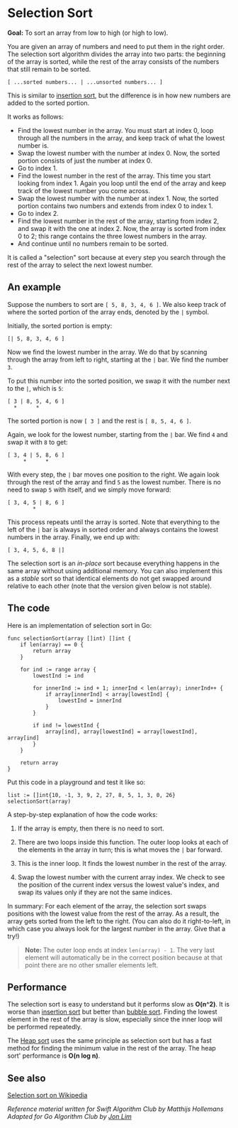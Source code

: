 # Selection Sort

**Goal:** To sort an array from low to high (or high to low).

You are given an array of numbers and need to put them in the right order. The selection sort algorithm divides the array into two parts: the beginning of the array is sorted, while the rest of the array consists of the numbers that still remain to be sorted.

	[ ...sorted numbers... | ...unsorted numbers... ]

This is similar to [insertion sort](../Insertion-Sort/), but the difference is in how new numbers are added to the sorted portion.

It works as follows:

- Find the lowest number in the array. You must start at index 0, loop through all the numbers in the array, and keep track of what the lowest number is.
- Swap the lowest number with the number at index 0. Now, the sorted portion consists of just the number at index 0.
- Go to index 1.
- Find the lowest number in the rest of the array. This time you start looking from index 1. Again you loop until the end of the array and keep track of the lowest number you come across.
- Swap  the lowest number with the number at index 1. Now, the sorted portion contains two numbers and extends from index 0 to index 1.
- Go to index 2.
- Find the lowest number in the rest of the array, starting from index 2, and swap it with the one at index 2. Now, the array is sorted from index 0 to 2; this range contains the three lowest numbers in the array.
- And continue until no numbers remain to be sorted.

It is called a "selection" sort because at every step you search through the rest of the array to select the next lowest number.

## An example

Suppose the numbers to sort are `[ 5, 8, 3, 4, 6 ]`. We also keep track of where the sorted portion of the array ends, denoted by the `|` symbol.

Initially, the sorted portion is empty:

	[| 5, 8, 3, 4, 6 ]

Now we find the lowest number in the array. We do that by scanning through the array from left to right, starting at the `|` bar. We find the number `3`.

To put this number into the sorted position, we swap it with the number next to the `|`, which is `5`:

	[ 3 | 8, 5, 4, 6 ]
	  *      *

The sorted portion is now `[ 3 ]` and the rest is `[ 8, 5, 4, 6 ]`.

Again, we look for the lowest number, starting from the `|` bar. We find `4` and swap it with `8` to get:

	[ 3, 4 | 5, 8, 6 ]
	     *      *

With every step, the `|` bar moves one position to the right. We again look through the rest of the array and find `5` as the lowest number. There is no need to swap `5` with itself, and we simply move forward:

	[ 3, 4, 5 | 8, 6 ]
	        *

This process repeats until the array is sorted. Note that everything to the left of the `|` bar is always in sorted order and always contains the lowest numbers in the array. Finally, we end up with:

	[ 3, 4, 5, 6, 8 |]

The selection sort is an *in-place* sort because everything happens in the same array without using additional memory. You can also implement this as a *stable* sort so that identical elements do not get swapped around relative to each other (note that the version given below is not stable).

## The code

Here is an implementation of selection sort in Go:

```golang
func selectionSort(array []int) []int {
	if len(array) == 0 {
		return array
	}

	for ind := range array {
		lowestInd := ind

		for innerInd := ind + 1; innerInd < len(array); innerInd++ {
			if array[innerInd] < array[lowestInd] {
				lowestInd = innerInd
			}
		}

		if ind != lowestInd {
			array[ind], array[lowestInd] = array[lowestInd], array[ind]
		}
	}

	return array
}
```

Put this code in a playground and test it like so:

```golang
list := []int{10, -1, 3, 9, 2, 27, 8, 5, 1, 3, 0, 26}
selectionSort(array)
```

A step-by-step explanation of how the code works:

1. If the array is empty, then there is no need to sort.

2. There are two loops inside this function. The outer loop looks at each of the elements in the array in turn; this is what moves the `|` bar forward.

3. This is the inner loop. It finds the lowest number in the rest of the array.

4. Swap the lowest number with the current array index. We check to see the position of the current index versus the lowest value's index, and swap its values only if they are not the same indices.

In summary: For each element of the array, the selection sort swaps positions with the lowest value from the rest of the array. As a result, the array gets sorted from the left to the right. (You can also do it right-to-left, in which case you always look for the largest number in the array. Give that a try!)

> **Note:** The outer loop ends at index `len(array) - 1`. The very last element will automatically be in the correct position because at that point there are no other smaller elements left.

## Performance

The selection sort is easy to understand but it performs slow as **O(n^2)**. It is worse than [insertion sort](../Insertion-Sort/) but better than [bubble sort](../Bubble-Sort/). Finding the lowest element in the rest of the array is slow, especially since the inner loop will be performed repeatedly.

The [Heap sort](../Heap-Sort/) uses the same principle as selection sort but has a fast method for finding the minimum value in the rest of the array. The heap sort' performance is **O(n log n)**.

## See also

[Selection sort on Wikipedia](https://en.wikipedia.org/wiki/Selection_sort)

*Reference material written for Swift Algorithm Club by Matthijs Hollemans*\
*Adapted for Go Algorithm Club by [Jon Lim](https://github.com/JonLim)*
